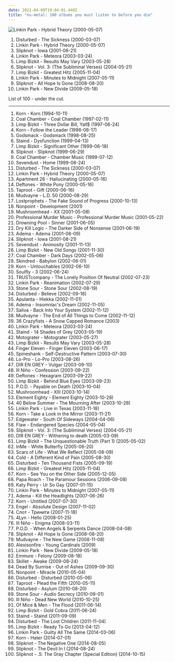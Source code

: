 ```yaml
---
date: 2021-04-09T19:04:01.448Z
title: "nu-metal: 100 albums you must listen to before you die"
---
```

![Linkin Park - Hybrid Theory (2000-05-07)](http://coverartarchive.org/release/f0cd4041-f859-4b97-b563-3b5f33f98d9d/14504927551-500.jpg "Linkin Park - Hybrid Theory (2000-05-07)")
<ol class="albums">
<li data-cover="http://coverartarchive.org/release/c3148be2-5622-4ba9-80a7-33ed1f6b9347/7626739846-500.jpg" data-tags="metal, nu metal" role="button">Disturbed - The Sickness (2000-03-07)</li>
<li data-cover="http://coverartarchive.org/release/f0cd4041-f859-4b97-b563-3b5f33f98d9d/14504927551-500.jpg" data-tags="nu metal, rock" role="button">Linkin Park - Hybrid Theory (2000-05-07)</li>
<li data-cover="https://img.discogs.com/XTd3XQx8DGr3Y70JY3h0N2ymFSI=/fit-in/600x599/filters:strip_icc():format(jpeg):mode_rgb():quality(90)/discogs-images/R-2273339-1453263561-8717.jpeg.jpg" data-tags="nu metal, metal" role="button">Slipknot - Iowa (2001-08-21)</li>
<li data-cover="http://coverartarchive.org/release/f3bfd870-0708-46d0-9953-9f5f573fb600/9085615951-500.jpg" data-tags="nu metal, rock, linkin park" role="button">Linkin Park - Meteora (2003-03-24)</li>
<li data-cover="https://img.discogs.com/kVvo2DTkK2Dzl7sgWMGmEQRnFsc=/fit-in/600x533/filters:strip_icc():format(jpeg):mode_rgb():quality(90)/discogs-images/R-506066-1415177260-6396.jpeg.jpg" data-tags="nu metal, rapcore, rock" role="button">Limp Bizkit - Results May Vary (2003-05-28)</li>
<li data-cover="http://coverartarchive.org/release/9c20d207-b383-47ab-8c60-a9a2a92b8f34/12966446504-500.jpg" data-tags="nu metal, metal, alternative metal" role="button">Slipknot - Vol. 3: (The Subliminal Verses) (2004-05-21)</li>
<li data-cover="http://coverartarchive.org/release/79784f58-98d1-4a7b-b5b1-74a27b880d26/6374695874-500.jpg" data-tags="nu metal, rapcore" role="button">Limp Bizkit - Greatest Hitz (2005-11-04)</li>
<li data-cover="http://coverartarchive.org/release/d08a98b7-0c33-40d6-b574-ff0ce1600af7/10874721129-500.jpg" data-tags="rock, alternative rock" role="button">Linkin Park - Minutes to Midnight (2007-05-11)</li>
<li data-cover="https://img.discogs.com/jrYQBa3eA44Q-sfCjA2N1t8pj8w=/fit-in/600x576/filters:strip_icc():format(jpeg):mode_rgb():quality(90)/discogs-images/R-8022592-1534735522-4348.jpeg.jpg" data-tags="metal, alternative metal, nu metal" role="button">Slipknot - All Hope Is Gone (2008-08-20)</li>
<li data-cover="http://coverartarchive.org/release/d1683e78-37ec-478c-bc22-8c8c09a94244/7125564638-500.jpg" data-tags="alternative rock, transformers, nu metal, nu-metal" role="button">Linkin Park - New Divide (2009-05-18)</li>
</ol>
List of 100 - under the cut.
<!-- more -->

_________________

<ol class="albums">
<li data-cover="http://coverartarchive.org/release/b06d3f9d-78b1-3155-89be-e7af11730806/2192472321-500.jpg" data-tags="nu metal" role="button">
Korn - Korn (1994-10-11)
</li>
<li data-cover="https://img.discogs.com/4F4KwZq_NSCdIZB9Y2eO0Oh60Dw=/fit-in/483x435/filters:strip_icc():format(jpeg):mode_rgb():quality(90)/discogs-images/R-1265549-1204880173.jpeg.jpg" data-tags="nu metal" role="button">
Coal Chamber - Coal Chamber (1997-02-11)
</li>
<li data-cover="https://img.discogs.com/FgdEQBXFd7GTQi4f9CjkNGRTPis=/fit-in/600x935/filters:strip_icc():format(jpeg):mode_rgb():quality(90)/discogs-images/R-6088542-1410770631-6518.jpeg.jpg" data-tags="nu metal, rapcore" role="button">
Limp Bizkit - Three Dollar Bill, Yall$ (1997-06-24)
</li>
<li data-cover="http://coverartarchive.org/release/1e8f0eda-b120-4495-aec6-416d83820697/3366759968-500.jpg" data-tags="nu metal" role="button">
Korn - Follow the Leader (1998-08-17)
</li>
<li data-cover="http://coverartarchive.org/release/42edca7a-ab97-44bc-8b15-620a9708aabe/14971935502-500.jpg" data-tags="hard rock, metal" role="button">
Godsmack - Godsmack (1998-08-25)
</li>
<li data-cover="http://coverartarchive.org/release/bc09001a-9161-4ad4-939c-99085ae13253/1075438137-500.jpg" data-tags="rock, alternative rock, nu metal, alternative metal" role="button">
Staind - Dysfunction (1999-04-13)
</li>
<li data-cover="http://coverartarchive.org/release/be3e00aa-368a-3f09-ac96-cd094e9a7151/3234514330-500.jpg" data-tags="nu metal" role="button">
Limp Bizkit - Significant Other (1999-06-18)
</li>
<li data-cover="http://coverartarchive.org/release/8a069e1f-3866-3b9a-941c-c20e984bf89f/18823687691-500.jpg" data-tags="nu metal, metal" role="button">
Slipknot - Slipknot (1999-06-29)
</li>
<li data-cover="http://coverartarchive.org/release/448f12af-1b9c-408f-8656-1918858884af/24928976799-500.jpg" data-tags="nu metal" role="button">
Coal Chamber - Chamber Music (1999-07-12)
</li>
<li data-cover="https://img.discogs.com/HW9g-PP7T_p_IDpysCsuaN2NVzc=/fit-in/600x590/filters:strip_icc():format(jpeg):mode_rgb():quality(90)/discogs-images/R-1084100-1372078309-2674.jpeg.jpg" data-tags="metal, alternative metal" role="button">
Sevendust - Home (1999-08-24)
</li>
<li data-cover="http://coverartarchive.org/release/c3148be2-5622-4ba9-80a7-33ed1f6b9347/7626739846-500.jpg" data-tags="metal, nu metal" role="button">
Disturbed - The Sickness (2000-03-07)
</li>
<li data-cover="http://coverartarchive.org/release/f0cd4041-f859-4b97-b563-3b5f33f98d9d/14504927551-500.jpg" data-tags="nu metal, rock" role="button">
Linkin Park - Hybrid Theory (2000-05-07)
</li>
<li data-cover="https://img.discogs.com/sLIzb7qlNbgdhISafXCCYgmJ2Ek=/fit-in/600x594/filters:strip_icc():format(jpeg):mode_rgb():quality(90)/discogs-images/R-369449-1421605831-8212.jpeg.jpg" data-tags="industrial metal, nu-metal" role="button">
Apartment 26 - Hallucinating (2000-05-16)
</li>
<li data-cover="http://coverartarchive.org/release/c7e82aec-f36b-45ef-9eb6-0721825b210b/1295812381-500.jpg" data-tags="alternative metal, nu metal" role="button">
Deftones - White Pony (2000-05-16)
</li>
<li data-cover="https://img.discogs.com/iYLwOxh7VXggVh0wKh6ACOy0tpc=/fit-in/600x587/filters:strip_icc():format(jpeg):mode_rgb():quality(90)/discogs-images/R-368241-1186356382.jpeg.jpg" data-tags="nu metal" role="button">
Taproot - Gift (2000-06-16)
</li>
<li data-cover="https://img.discogs.com/E3YSzX0vzEizblkK7Q4_1gvpF3E=/fit-in/600x526/filters:strip_icc():format(jpeg):mode_rgb():quality(90)/discogs-images/R-11118070-1510172521-2641.jpeg.jpg" data-tags="nu metal, alternative metal, metal" role="button">
Mudvayne - L.D. 50 (2000-08-29)
</li>
<li data-cover="http://coverartarchive.org/release/52ac8260-43d1-49b2-8589-0827ad114894/10843717147-500.jpg" data-tags="nu metal" role="button">
Lostprophets - The Fake Sound of Progress (2000-10-13)
</li>
<li data-cover="http://coverartarchive.org/release/841b85f1-b88c-4b55-adc6-a675e1482e9c/16182675188-500.jpg" data-tags="heavy metal, metal, alternative metal, nu metal" role="button">
Nonpoint - Development (2001)
</li>
<li data-cover="http://coverartarchive.org/release/789e4855-63c7-4fe3-8148-c3dc9e1f6d47/17554289373-500.jpg" data-tags="metal, alternative metal, industrial metal" role="button">
Mushroomhead - XX (2001-05-08)
</li>
<li data-cover="http://coverartarchive.org/release/c235b68f-dedb-4bc7-a382-8e903efaa9f7/17554462709-500.jpg" data-tags="industrial, industrial rock, nu-metal" role="button">
Professional Murder Music - Professional Murder Music (2001-05-22)
</li>
<li data-cover="https://img.discogs.com/BZcAVXS5bx_QwHuPWufCEzvwRqY=/fit-in/518x516/filters:strip_icc():format(jpeg):mode_rgb():quality(90)/discogs-images/R-4438087-1364864404-5773.jpeg.jpg" data-tags="nu metal" role="button">
Drowning Pool - Sinner (2001-06-05)
</li>
<li data-cover="https://img.discogs.com/Vk8ymzmZ-BENC91WcKZiWGiInU8=/fit-in/299x300/filters:strip_icc():format(jpeg):mode_rgb():quality(90)/discogs-images/R-765128-1158620783.jpeg.jpg" data-tags="nu metal, metalcore, hardcore" role="button">
Dry Kill Logic - The Darker Side of Nonsense (2001-06-19)
</li>
<li data-cover="http://coverartarchive.org/release/54ca7650-5a85-496c-bedd-d37a81368c03/5936163473-500.jpg" data-tags="nu metal" role="button">
Adema - Adema (2001-08-09)
</li>
<li data-cover="https://img.discogs.com/XTd3XQx8DGr3Y70JY3h0N2ymFSI=/fit-in/600x599/filters:strip_icc():format(jpeg):mode_rgb():quality(90)/discogs-images/R-2273339-1453263561-8717.jpeg.jpg" data-tags="nu metal, metal" role="button">
Slipknot - Iowa (2001-08-21)
</li>
<li data-cover="https://img.discogs.com/9crr3fjxESn9gZG_OQ2TdABKMv8=/fit-in/600x596/filters:strip_icc():format(jpeg):mode_rgb():quality(90)/discogs-images/R-645776-1556249755-2449.jpeg.jpg" data-tags="metal, hard rock, alternative metal, nu metal" role="button">
Sevendust - Animosity (2001-11-13)
</li>
<li data-cover="http://coverartarchive.org/release/13103c1f-091a-457a-9933-41503e9c20b1/15248819276-500.jpg" data-tags="remix, nu metal, hip-hop" role="button">
Limp Bizkit - New Old Songs (2001-11-30)
</li>
<li data-cover="http://coverartarchive.org/release/bd419d6f-c509-4558-a2dd-660facad5877/2922393105-500.jpg" data-tags="nu metal" role="button">
Coal Chamber - Dark Days (2002-05-06)
</li>
<li data-cover="http://coverartarchive.org/release/714d1b4a-6739-4f38-a8c4-197379780bbd/28115360386-500.jpg" data-tags="metal, reggae metal" role="button">
Skindred - Babylon (2002-06-01)
</li>
<li data-cover="http://coverartarchive.org/release/e7e040aa-579b-4a77-8659-37dfb09b5cef/13566328860-500.jpg" data-tags="nu metal" role="button">
Korn - Untouchables (2002-06-10)
</li>
<li data-cover="https://img.discogs.com/U2ZuzA4zbHuo4_6jZ75yPChB4Xs=/fit-in/320x240/filters:strip_icc():format(jpeg):mode_rgb():quality(90)/discogs-images/R-4855459-1377599475-1188.jpeg.jpg" data-tags="thrash metal, nu metal, groove metal, alternative metal" role="button">
Soulfly - 3 (2002-06-24)
</li>
<li data-cover="https://via.placeholder.com/450" data-tags="rock, alternative, hard rock, alternative rock, alternative metal, hard nurock" role="button">
TRUSTcompany - The Lonely Position Of Neutral (2002-07-23)
</li>
<li data-cover="https://img.discogs.com/eHN9Cwu5MK-GOcPaxG4aLerJMbQ=/fit-in/600x600/filters:strip_icc():format(jpeg):mode_rgb():quality(90)/discogs-images/R-7728212-1502772509-3095.jpeg.jpg" data-tags="nu metal, rock" role="button">
Linkin Park - Reanimation (2002-07-29)
</li>
<li data-cover="http://coverartarchive.org/release/9baeb5d8-b7c3-4308-815f-ddf334608bd7/17893323983-500.jpg" data-tags="hard rock, metal, alternative metal" role="button">
Stone Sour - Stone Sour (2002-08-19)
</li>
<li data-cover="http://coverartarchive.org/release/c559efc2-f734-41ae-93bd-2d78414e0356/15067592506-500.jpg" data-tags="metal, hard rock, alternative metal, nu metal" role="button">
Disturbed - Believe (2002-09-16)
</li>
<li data-cover="https://img.discogs.com/0VpNwRQT15AkfL5oE6FKOYQmCjM=/fit-in/600x601/filters:strip_icc():format(jpeg):mode_rgb():quality(90)/discogs-images/R-2352077-1549704952-7500.jpeg.jpg" data-tags="alternative rock, alt rock, 2000s, nu-metal, suomirock, copy controlled cd, album collection" role="button">
Apulanta - Hiekka (2002-11-01)
</li>
<li data-cover="http://coverartarchive.org/release/8fd2bc17-cd42-4347-9b61-68d62f6566df/4637421071-500.jpg" data-tags="alternative rock, hard rock, nu metal, metal, rock" role="button">
Adema - Insomniac's Dream (2002-11-05)
</li>
<li data-cover="http://coverartarchive.org/release/6981ebee-21a4-3a08-8bcd-0cf650dfba12/28535485305-500.jpg" data-tags="rock, nu metal, hard rock" role="button">
Saliva - Back Into Your System (2002-11-12)
</li>
<li data-cover="http://coverartarchive.org/release/95587fcc-2007-3672-9769-1da1ccc5569e/15620888210-500.jpg" data-tags="alternative metal, nu metal, metal" role="button">
Mudvayne - The End of All Things to Come (2002-11-12)
</li>
<li data-cover="https://img.discogs.com/pm-60Tvy_j9gK6y5tjizOkt2Jm4=/fit-in/600x610/filters:strip_icc():format(jpeg):mode_rgb():quality(90)/discogs-images/R-1121453-1401953708-5066.jpeg.jpg" data-tags="metalcore" role="button">
36 Crazyfists - A Snow Capped Romance (2003)
</li>
<li data-cover="http://coverartarchive.org/release/f3bfd870-0708-46d0-9953-9f5f573fb600/9085615951-500.jpg" data-tags="nu metal, rock, linkin park" role="button">
Linkin Park - Meteora (2003-03-24)
</li>
<li data-cover="http://coverartarchive.org/release/798954ef-3006-4018-819d-090e0401ce2e/1075497696-500.jpg" data-tags="alternative rock, rock" role="button">
Staind - 14 Shades of Grey (2003-05-19)
</li>
<li data-cover="https://img.discogs.com/nIIHyoa6wO55dqq6JVV2pf0E74Y=/fit-in/600x596/filters:strip_icc():format(jpeg):mode_rgb():quality(90)/discogs-images/R-2176097-1554904192-5219.jpeg.jpg" data-tags="nu metal" role="button">
Motograter - Motograter (2003-05-27)
</li>
<li data-cover="https://img.discogs.com/kVvo2DTkK2Dzl7sgWMGmEQRnFsc=/fit-in/600x533/filters:strip_icc():format(jpeg):mode_rgb():quality(90)/discogs-images/R-506066-1415177260-6396.jpeg.jpg" data-tags="nu metal, rapcore, rock" role="button">
Limp Bizkit - Results May Vary (2003-05-28)
</li>
<li data-cover="https://img.discogs.com/CjFWT0pYhx10McixHxkEvqOTuTg=/fit-in/600x539/filters:strip_icc():format(jpeg):mode_rgb():quality(90)/discogs-images/R-1297749-1207474589.jpeg.jpg" data-tags="alternative rock, rock, alternative" role="button">
Finger Eleven - Finger Eleven (2003-06-17)
</li>
<li data-cover="https://img.discogs.com/61pR2y8_a7JYJnm2AAtaPpZNeFY=/fit-in/600x600/filters:strip_icc():format(jpeg):mode_rgb():quality(90)/discogs-images/R-2805110-1501822761-5526.jpeg.jpg" data-tags="industrial metal, nu metal" role="button">
Spineshank - Self-Destructive Pattern (2003-07-30)
</li>
<li data-cover="https://img.discogs.com/zg7t6Xu6KV-BLsE8L91cR8lGgrA=/fit-in/300x300/filters:strip_icc():format(jpeg):mode_rgb():quality(90)/discogs-images/R-1332040-1220816764.jpeg.jpg" data-tags="nu-metal" role="button">
Lo-Pro - Lo-Pro (2003-08-26)
</li>
<li data-cover="http://coverartarchive.org/release/0ddfef9a-16d2-3f43-94bf-5e5efdb13883/7454535329-500.jpg" data-tags="j-rock" role="button">
DIR EN GREY - Vulgar (2003-09-10)
</li>
<li data-cover="http://coverartarchive.org/release/042269cc-85b8-4be7-be7b-f0d824b87605/8544129324-500.jpg" data-tags="nu metal" role="button">
Ill Niño - Confession (2003-09-22)
</li>
<li data-cover="http://coverartarchive.org/release/92f9536f-ac25-43fc-b0c8-90ef5bd50539/8715155753-500.jpg" data-tags="nu-metal" role="button">
Deftones - Hexagram (2003-09-22)
</li>
<li data-cover="https://img.discogs.com/OuuO6BOG8tOB4Un0tj9ajpx76U8=/fit-in/370x316/filters:strip_icc():format(jpeg):mode_rgb():quality(90)/discogs-images/R-4621734-1371247495-3696.jpeg.jpg" data-tags="rock" role="button">
Limp Bizkit - Behind Blue Eyes (2003-09-23)
</li>
<li data-cover="http://coverartarchive.org/release/a8dd3f57-4760-4127-a7fe-ee21b6ff2d04/14818545514-500.jpg" data-tags="nu metal" role="button">
P.O.D. - Payable on Death (2003-10-04)
</li>
<li data-cover="http://coverartarchive.org/release/ace5c1af-1fc8-43aa-9ff7-bced160a8859/8120232073-500.jpg" data-tags="alternative metal, metal, nu metal, mushroomhead" role="button">
Mushroomhead - XIII (2003-10-14)
</li>
<li data-cover="https://img.discogs.com/Aps8rjlwnJWV4Gu-tfAkYEFZnlM=/fit-in/600x591/filters:strip_icc():format(jpeg):mode_rgb():quality(90)/discogs-images/R-1065022-1212577271.jpeg.jpg" data-tags="nu metal" role="button">
Element Eighty - Element Eighty (2003-10-28)
</li>
<li data-cover="http://coverartarchive.org/release/64dca84b-0bdf-43ba-b800-feb37943786a/15564151691-500.jpg" data-tags="nu metal" role="button">
40 Below Summer - The Mourning After (2003-10-28)
</li>
<li data-cover="http://coverartarchive.org/release/0edb5cf7-aaff-4376-8a6b-373a0f08ce39/15089945297-500.jpg" data-tags="nu metal" role="button">
Linkin Park - Live in Texas (2003-11-18)
</li>
<li data-cover="http://coverartarchive.org/release/d294a5f4-eb5d-31f3-b895-6bcb3bc147ba/4266344000-500.jpg" data-tags="nu metal" role="button">
Korn - Take a Look in the Mirror (2003-11-21)
</li>
<li data-cover="https://img.discogs.com/Ud1Zq6rkx5GJJka1hwTxLgEt9h8=/fit-in/600x589/filters:strip_icc():format(jpeg):mode_rgb():quality(90)/discogs-images/R-2516538-1288379276.jpeg.jpg" data-tags="alternative rock, nu-metal, edgewater - south of sideways" role="button">
Edgewater - South Of Sideways (2004-04-06)
</li>
<li data-cover="https://img.discogs.com/nEiPjnWWHbgDBoEG-dLKMaCsprY=/fit-in/475x470/filters:strip_icc():format(jpeg):mode_rgb():quality(90)/discogs-images/R-765131-1156726876.jpeg.jpg" data-tags="alternative metal, nu metal, hard rock" role="button">
Flaw - Endangered Species (2004-05-04)
</li>
<li data-cover="http://coverartarchive.org/release/9c20d207-b383-47ab-8c60-a9a2a92b8f34/12966446504-500.jpg" data-tags="nu metal, metal, alternative metal" role="button">
Slipknot - Vol. 3: (The Subliminal Verses) (2004-05-21)
</li>
<li data-cover="http://coverartarchive.org/release/d35e3a69-75a7-44a1-9e68-fd4e7b548976/11585065817-500.jpg" data-tags="japanese, visual kei, j-rock, dir en grey" role="button">
DIR EN GREY - Withering to death (2005-03-09)
</li>
<li data-cover="https://img.discogs.com/F6aOVv8C-vDYnIl_4GVgzevGdus=/fit-in/600x528/filters:strip_icc():format(jpeg):mode_rgb():quality(90)/discogs-images/R-4588605-1435672439-3852.jpeg.jpg" data-tags="nu metal" role="button">
Limp Bizkit - The Unquestionable Truth (Part 1) (2005-05-02)
</li>
<li data-cover="https://img.discogs.com/hQFPAytYDAqm_dEI_ty2avBNpKc=/fit-in/500x442/filters:strip_icc():format(jpeg):mode_rgb():quality(90)/discogs-images/R-477609-1451863521-3232.jpeg.jpg" data-tags="rock, alternative, alternative rock, nu-metal, post grunge, emo-rock, emopop, needs to be played more" role="button">
InMe - White Butterfly (2005-06-20)
</li>
<li data-cover="http://coverartarchive.org/release/d31ca23d-af99-4296-b072-adb7f2c88ece/3417770333-500.jpg" data-tags="nu metal, nu-metal" role="button">
Scars of Life - What We Reflect (2005-08-09)
</li>
<li data-cover="http://coverartarchive.org/release/555e77a9-ee30-47c4-bd7d-e8954c22a044/4227861682-500.jpg" data-tags="rock, alternative rock, cold" role="button">
Cold - A Different Kind of Pain (2005-08-30)
</li>
<li data-cover="http://coverartarchive.org/release/d618f88f-a4a7-4028-a9e7-a2f3bcc3d9c3/15011664685-500.jpg" data-tags="metal, hard rock, alternative metal, nu metal" role="button">
Disturbed - Ten Thousand Fists (2005-09-19)
</li>
<li data-cover="http://coverartarchive.org/release/79784f58-98d1-4a7b-b5b1-74a27b880d26/6374695874-500.jpg" data-tags="nu metal, rapcore" role="button">
Limp Bizkit - Greatest Hitz (2005-11-04)
</li>
<li data-cover="http://coverartarchive.org/release/6dcf1672-f710-4dc8-ae60-46ca885cdb37/11881240850-500.jpg" data-tags="nu metal" role="button">
Korn - See You on the Other Side (2005-12-05)
</li>
<li data-cover="https://img.discogs.com/pGdNvei8HLXRWvqgpZg6iFyRlJw=/fit-in/225x225/filters:strip_icc():format(jpeg):mode_rgb():quality(90)/discogs-images/R-2905381-1353078957-4317.jpeg.jpg" data-tags="alternative rock, hard rock, rock" role="button">
Papa Roach - The Paramour Sessions (2006-09-08)
</li>
<li data-cover="https://img.discogs.com/VPZYWF2ksSiHJqfZgVaantZcQWw=/fit-in/600x570/filters:strip_icc():format(jpeg):mode_rgb():quality(90)/discogs-images/R-5182187-1386762667-5591.jpeg.jpg" data-tags="female vocalists" role="button">
Katy Perry - Ur So Gay (2007-01-15)
</li>
<li data-cover="http://coverartarchive.org/release/d08a98b7-0c33-40d6-b574-ff0ce1600af7/10874721129-500.jpg" data-tags="rock, alternative rock" role="button">
Linkin Park - Minutes to Midnight (2007-05-11)
</li>
<li data-cover="http://coverartarchive.org/release/53d3d5f4-1e00-43a4-9990-52c4bae0169a/17852920288-500.jpg" data-tags="nu metal" role="button">
Adema - Kill the Headlights (2007-06-26)
</li>
<li data-cover="https://img.discogs.com/B8R-CkWTVPLzuUN4pVvS1IXAy8k=/fit-in/600x591/filters:strip_icc():format(jpeg):mode_rgb():quality(90)/discogs-images/R-7698892-1480035733-6881.jpeg.jpg" data-tags="nu metal" role="button">
Korn - Untitled (2007-07-30)
</li>
<li data-cover="https://img.discogs.com/ZhQYZNaN7UUL_XyB1OxgNoc2Nkw=/fit-in/600x592/filters:strip_icc():format(jpeg):mode_rgb():quality(90)/discogs-images/R-2104116-1346692909-8946.jpeg.jpg" data-tags="metalcore, djent, melodic death metal, alternative metal, industrial metal, nu metal, nu-metal, modern metal, absolute design" role="button">
Engel - Absolute Design (2007-11-02)
</li>
<li data-cover="https://img.discogs.com/bH8FjpNSiQ8z68Exh_qw33Gz17o=/fit-in/600x606/filters:strip_icc():format(jpeg):mode_rgb():quality(90)/discogs-images/R-2964350-1399285931-8605.jpeg.jpg" data-tags="nu-metal, russian alternative" role="button">
Слот - Тринити (2007-11-18)
</li>
<li data-cover="https://img.discogs.com/KSlRCzvRfGAYXsRn0ERoszTM62s=/fit-in/600x596/filters:strip_icc():format(jpeg):mode_rgb():quality(90)/discogs-images/R-1489903-1230643039.jpeg.jpg" data-tags="nu metal, nu-metal, german rock" role="button">
4Lyn - Hello (2008-01-25)
</li>
<li data-cover="http://coverartarchive.org/release/98e0a41e-232b-4ec0-a3da-4e678b88acab/9466078309-500.jpg" data-tags="nu metal" role="button">
Ill Niño - Enigma (2008-03-11)
</li>
<li data-cover="http://coverartarchive.org/release/8313f2d7-58d0-46c4-96c3-a3486db44dde/10150601846-500.jpg" data-tags="nu metal, christian rock" role="button">
P.O.D. - When Angels & Serpents Dance (2008-04-08)
</li>
<li data-cover="https://img.discogs.com/jrYQBa3eA44Q-sfCjA2N1t8pj8w=/fit-in/600x576/filters:strip_icc():format(jpeg):mode_rgb():quality(90)/discogs-images/R-8022592-1534735522-4348.jpeg.jpg" data-tags="metal, alternative metal, nu metal" role="button">
Slipknot - All Hope Is Gone (2008-08-20)
</li>
<li data-cover="http://coverartarchive.org/release/61ce56c6-d310-4c9a-a4ba-e291896f4b2a/21614733650-500.jpg" data-tags="alternative metal" role="button">
Mudvayne - The New Game (2008-11-08)
</li>
<li data-cover="https://img.discogs.com/skBtDRGiJvv_Y6y-6MVRbAigOiI=/fit-in/600x600/filters:strip_icc():format(jpeg):mode_rgb():quality(90)/discogs-images/R-3887563-1437494906-1650.jpeg.jpg" data-tags="post-hardcore, nu-metal, fail" role="button">
Alexisonfire - Young Cardinals (2009)
</li>
<li data-cover="http://coverartarchive.org/release/d1683e78-37ec-478c-bc22-8c8c09a94244/7125564638-500.jpg" data-tags="alternative rock, transformers, nu metal, nu-metal" role="button">
Linkin Park - New Divide (2009-05-18)
</li>
<li data-cover="http://coverartarchive.org/release/48bedef0-9986-4fec-9e0d-ee5939a1e19a/2980542563-500.jpg" data-tags="metalcore, moshcore, hardcore" role="button">
Emmure - Felony (2009-08-18)
</li>
<li data-cover="http://coverartarchive.org/release/7277b02d-1ede-488a-9718-78fe8dd01dc7/22983867535-500.jpg" data-tags="christian rock, rock, hard rock" role="button">
Skillet - Awake (2009-08-24)
</li>
<li data-cover="http://coverartarchive.org/release/fad2af28-b836-4304-82aa-1cfdd3626588/8298746171-500.jpg" data-tags="alternative rock, rock" role="button">
Dead By Sunrise - Out of Ashes (2009-09-30)
</li>
<li data-cover="https://img.discogs.com/HnBzDqnaRFSJpMC_RKGyYclw7Hc=/fit-in/300x300/filters:strip_icc():format(jpeg):mode_rgb():quality(90)/discogs-images/R-3841828-1346529880-6729.jpeg.jpg" data-tags="hard rock, nu metal, nu-metal" role="button">
Nonpoint - Miracle (2010-05-04)
</li>
<li data-cover="http://coverartarchive.org/release/ebc31083-e06a-4e14-a807-ae56f7ab45fb/2590754494-500.jpg" data-tags="metal, rock, alternative, hard rock, nu-metal, heavy metal of the 21st century" role="button">
Disturbed - Disturbed (2010-05-06)
</li>
<li data-cover="http://coverartarchive.org/release/4edde1ae-ff97-4a99-a8f7-f5cd75609148/9270169110-500.jpg" data-tags="nu metal, nu-metal" role="button">
Taproot - Plead the Fifth (2010-05-11)
</li>
<li data-cover="https://img.discogs.com/yPA9SqOUWxYcWuMPCLXSu-_RHSk=/fit-in/600x534/filters:strip_icc():format(jpeg):mode_rgb():quality(90)/discogs-images/R-2418023-1413125052-1157.jpeg.jpg" data-tags="alternative metal" role="button">
Disturbed - Asylum (2010-08-20)
</li>
<li data-cover="http://coverartarchive.org/release/4b2249ed-c585-4e42-bd7d-e3fd102f8259/3184625452-500.jpg" data-tags="hard rock, metal" role="button">
Stone Sour - Audio Secrecy (2010-09-01)
</li>
<li data-cover="http://coverartarchive.org/release/7e4777ad-5c07-3c27-a582-8c3d651fdf2e/6062606298-500.jpg" data-tags="nu metal, nu-metal" role="button">
Ill Niño - Dead New World (2010-10-25)
</li>
<li data-cover="http://coverartarchive.org/release/244a59a9-9b52-48cf-923c-91fa4f37a875/6472045000-500.jpg" data-tags="post-hardcore" role="button">
Of Mice & Men - The Flood (2011-06-14)
</li>
<li data-cover="http://coverartarchive.org/release/6bd6e65f-2584-4a20-a88d-695d32ed429d/7687347287-500.jpg" data-tags="rapcore, nu metal" role="button">
Limp Bizkit - Gold Cobra (2011-06-24)
</li>
<li data-cover="https://img.discogs.com/utVnos7sHPPvMTaMYEeuPaSmkg0=/fit-in/600x459/filters:strip_icc():format(jpeg):mode_rgb():quality(90)/discogs-images/R-9828028-1567537077-7518.jpeg.jpg" data-tags="alternative metal, nu metal" role="button">
Staind - Staind (2011-09-09)
</li>
<li data-cover="http://coverartarchive.org/release/129c3643-d83e-45cc-a8d3-190e2f1ef0bc/2590580927-500.jpg" data-tags="hard rock, nu metal" role="button">
Disturbed - The Lost Children (2011-11-04)
</li>
<li data-cover="http://coverartarchive.org/release/1f8785cd-3f06-4ceb-8f26-623417f44c45/4182280626-500.jpg" data-tags="rapcore, rap metal, metal, nu metal" role="button">
Limp Bizkit - Ready To Go (2013-04-12)
</li>
<li data-cover="http://coverartarchive.org/release/4cd974a6-8fef-4a31-979b-fdd13efb5ee0/6708979968-500.jpg" data-tags="nu-metal, single, alternative metal  hard rock" role="button">
Linkin Park - Guilty All The Same (2014-03-06)
</li>
<li data-cover="http://coverartarchive.org/release/bcd2d648-c588-46d6-bbe2-62736f63d994/15810643868-500.jpg" data-tags="alternative, nu-metal" role="button">
Korn - Hater (2014-07-01)
</li>
<li data-cover="http://coverartarchive.org/release/360d1d50-6155-4505-8f70-c3a76be5d838/7963354930-500.jpg" data-tags="alternative metal, single, nu-metal" role="button">
Slipknot - The Negative One (2014-08-05)
</li>
<li data-cover="http://coverartarchive.org/release/2762f582-96a9-44f5-9e57-3968defaaa2b/8142183683-500.jpg" data-tags="nu-metal" role="button">
Slipknot - The Devil In I (2014-08-24)
</li>
<li data-cover="http://coverartarchive.org/release/f66b0034-2511-4d5f-b0a7-345e330604d3/8142145163-500.jpg" data-tags="heavy metal, alternative metal, nu metal" role="button">
Slipknot - .5: The Gray Chapter (Special Edition) (2014-10-15)
</li>
</ol>